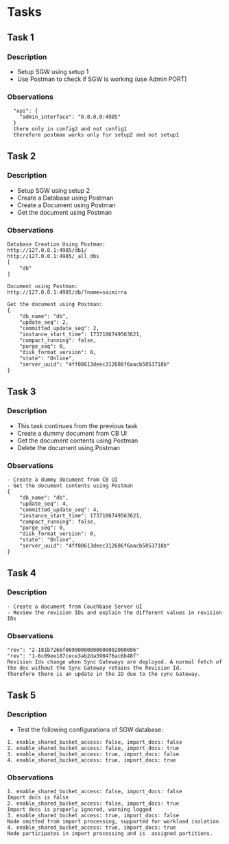 # Tasks

## Task 1

### Description

- Setup SGW using setup 1
- Use Postman to check if SGW is working (use Admin PORT)

### Observations
```
  "api": {
    "admin_interface": "0.0.0.0:4985"
  }
  there only in config2 and not config1
  therefore postman works only for setup2 and not setup1
  ```

## Task 2

### Description

- Setup SGW using setup 2
- Create a Database using Postman
- Create a Document using Postman
- Get the document using Postman

### Observations
```
Database Creation Using Postman:
http://127.0.0.1:4985/db1/
http://127.0.0.1:4985/_all_dbs
[
    "db"
]

Document using Postman:
http://127.0.0.1:4985/db/?name=saimirra

Get the document using Postman:
{
    "db_name": "db",
    "update_seq": 2,
    "committed_update_seq": 2,
    "instance_start_time": 1737106749563621,
    "compact_running": false,
    "purge_seq": 0,
    "disk_format_version": 0,
    "state": "Online",
    "server_uuid": "4ff08613deec312686f6aacb5053718b"
}
```
## Task 3

### Description

- This task continues from the previous task
- Create a dummy document from CB UI
- Get the document contents using Postman
- Delete the document using Postman

### Observations
```
- Create a dummy document from CB UI
- Get the document contents using Postman
{
    "db_name": "db",
    "update_seq": 4,
    "committed_update_seq": 4,
    "instance_start_time": 1737106749563621,
    "compact_running": false,
    "purge_seq": 0,
    "disk_format_version": 0,
    "state": "Online",
    "server_uuid": "4ff08613deec312686f6aacb5053718b"
}
```
## Task 4

### Description
```
- Create a document from Couchbase Server UI
- Review the revision IDs and explain the different values in revision IDs
```


### Observations
```
"rev": "2-181b7266f06900000000000002000006"
"rev": "1-6c09ee187cece3ab2da390476ac6b48f"
Revision Ids change when Sync Gateways are deployed. A normal fetch of the doc without the Sync Gateway retains the Revision Id.
Therefore there is an update in the ID due to the sync Gateway.
```

## Task 5

### Description

- Test the following configurations of SGW database:

```
1. enable_shared_bucket_access: false, import_docs: false
2. enable_shared_bucket_access: false, import_docs: true
3. enable_shared_bucket_access: true, import_docs: false
4. enable_shared_bucket_access: true, import_docs: true
```

### Observations
```
1. enable_shared_bucket_access: false, import_docs: false
Import docs is false
2. enable_shared_bucket_access: false, import_docs: true
Import docs is properly ignored, warning logged
3. enable_shared_bucket_access: true, import_docs: false
Node omitted from import processing, supported for workload isolation
4. enable_shared_bucket_access: true, import_docs: true
Node participates in import processing and is  assigned partitions.
```